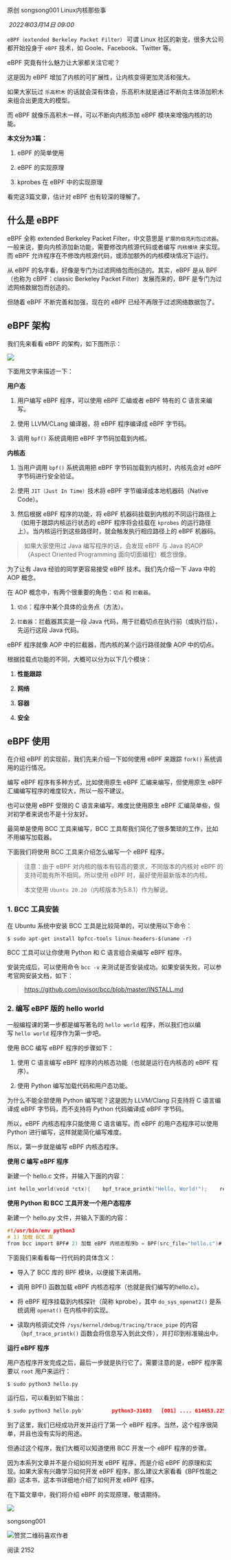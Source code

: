 
原创 songsong001 Linux内核那些事

 _2022年03月14日 09:00_

`eBPF（extended Berkeley Packet Filter）` 可谓 Linux 社区的新宠，很多大公司都开始投身于 `eBPF` 技术，如 Goole、Facebook、Twitter 等。

eBPF 究竟有什么魅力让大家都关注它呢？

这是因为 eBPF 增加了内核的可扩展性，让内核变得更加灵活和强大。

如果大家玩过 `乐高积木` 的话就会深有体会，乐高积木就是通过不断向主体添加积木来组合出更庞大的模型。

而 eBPF 就像乐高积木一样，可以不断向内核添加 eBPF 模块来增强内核的功能。

**本文分为3篇：**

1. eBPF 的简单使用
    
2. eBPF 的实现原理
    
3. kprobes 在 eBPF 中的实现原理
    

看完这3篇文章，估计对 eBPF 也有较深的理解了。

## 什么是 eBPF

eBPF 全称 extended Berkeley Packet Filter，中文意思是 `扩展的伯克利包过滤器`。一般来说，要向内核添加新功能，需要修改内核源代码或者编写 `内核模块` 来实现。而 eBPF 允许程序在不修改内核源代码，或添加额外的内核模块情况下运行。

从 eBPF 的名字看，好像是专门为过滤网络包而创造的。其实，eBPF 是从 BPF（也称为 cBPF：classic Berkeley Packet Filter）发展而来的，BPF 是专门为过滤网络数据包而创造的。

但随着 eBPF 不断完善和加强，现在的 eBPF 已经不再限于过滤网络数据包了。

## eBPF 架构

我们先来看看 eBPF 的架构，如下图所示：

![](https://mmbiz.qpic.cn/mmbiz_png/ciab8jTiab9J7SmGOGyJ2zynNL9gJpicaPo1ty3CnaykS4pADuLqdxXkJA32kkXQUzGZkSicia3NU1bKbJWS7zo6I7w/640?wx_fmt=png&wxfrom=13&tp=wxpic)

  

下面用文字来描述一下：  

**用户态**

1. 用户编写 eBPF 程序，可以使用 eBPF 汇编或者 eBPF 特有的 C 语言来编写。
    
2. 使用 LLVM/CLang 编译器，将 eBPF 程序编译成 eBPF 字节码。
    
3. 调用 `bpf()` 系统调用把 eBPF 字节码加载到内核。
    

**内核态**

1. 当用户调用 `bpf()` 系统调用把 eBPF 字节码加载到内核时，内核先会对 eBPF 字节码进行安全验证。
    
2. 使用 `JIT（Just In Time）`技术将 eBPF 字节编译成本地机器码（Native Code）。
    
3. 然后根据 eBPF 程序的功能，将 eBPF 机器码挂载到内核的不同运行路径上（如用于跟踪内核运行状态的 eBPF 程序将会挂载在 `kprobes` 的运行路径上）。当内核运行到这些路径时，就会触发执行相应路径上的 eBPF 机器码。
    

> 如果大家使用过 Java 编写程序的话，会发现 eBPF 与 Java 的AOP（Aspect Oriented Programming 面向切面编程）概念很像。

为了让有 Java 经验的同学更容易接受 eBPF 技术。我们先介绍一下 Java 中的 AOP 概念。

在 AOP 概念中，有两个很重要的角色：`切点` 和 `拦截器`。

1. `切点`：程序中某个具体的业务点（方法）。
    
2. `拦截器`：拦截器其实是一段 Java 代码，用于拦截切点在执行前（或执行后），先运行这段 Java 代码。
    

eBPF 程序就像 AOP 中的拦截器，而内核的某个运行路径就像 AOP 中的切点。

根据挂载点功能的不同，大概可以分为以下几个模块：

1. **性能跟踪**
    
2. **网络**
    
3. **容器**
    
4. **安全**
    

## eBPF 使用

在介绍 eBPF 的实现前，我们先来介绍一下如何使用 eBPF 来跟踪 `fork()` 系统调用的运行情况。

编写 eBPF 程序有多种方式，比如使用原生 eBPF 汇编来编写，但使用原生 eBPF 汇编编写程序的难度较大，所以一般不建议。

也可以使用 eBPF 受限的 C 语言来编写，难度比使用原生 eBPF 汇编简单些，但对初学者来说也不是十分友好。

最简单是使用 BCC 工具来编写，BCC 工具帮我们简化了很多繁琐的工作，比如不用编写加载器。

下面我们将使用 BCC 工具来介绍怎么编写一个 eBPF 程序。

> 注意：由于 eBPF 对内核的版本有较高的要求，不同版本的内核对 eBPF 的支持可能有所不相同。所以使用 eBPF 时，最好使用最新版本的内核。
> 
> 本文使用 `Ubuntu 20.20`（内核版本为5.8.1）作为解说。

### 1. BCC 工具安装

在 Ubuntu 系统中安装 BCC 工具是比较简单的，可以使用以下命令：

```
$ sudo apt-get install bpfcc-tools linux-headers-$(uname -r)
```

BCC 工具可以让你使用 Python 和 C 语言组合来编写 eBPF 程序。

安装完成后，可以使用命令 `bcc -v` 来测试是否安装成功。如果安装失败，可以参考官网安装文档，如下：

> https://github.com/iovisor/bcc/blob/master/INSTALL.md

### 2. 编写 eBPF 版的 hello world

一般编程课的第一步都是编写著名的 `hello world` 程序，所以我们也以编写 `hello world` 程序作为第一步吧。

使用 BCC 编写 eBPF 程序的步骤如下：

1. 使用 C 语言编写 eBPF 程序的内核态功能（也就是运行在内核态的 eBPF 程序）。
    
2. 使用 Python 编写加载代码和用户态功能。
    

为什么不能全部使用 Python 编写呢？这是因为 LLVM/Clang 只支持将 C 语言编译成 eBPF 字节码，而不支持将 Python 代码编译成 eBPF 字节码。

所以，eBPF 内核态程序只能使用 C 语言编写。而 eBPF 的用户态程序可以使用 Python 进行编写，这样就能简化编写难度。

所以，第一步就是编写 eBPF 内核态程序。

**使用 C 编写 eBPF 程序**

新建一个 hello.c 文件，并输入下面的内容：

```c
int hello_world(void *ctx){    bpf_trace_printk("Hello, World!");    return 0;}
```

**使用 Python 和 BCC 工具开发一个用户态程序**

新建一个 hello.py 文件，并输入下面的内容：

```c
#!/usr/bin/env python3
# 1) 加载 BCC 库
from bcc import BPF# 2) 加载 eBPF 内核态程序b = BPF(src_file="hello.c")# 3) 将 eBPF 程序挂载到 kprobeb.attach_kprobe(event="do_sys_openat2", fn_name="hello_world")# 4) 读取并且打印 eBPF 内核态程序输出的数据b.trace_print()
```

下面我们来看看每一行代码的具体含义：

- 导入了 BCC 库的 BPF 模块，以便接下来调用。
    
- 调用 BPF() 函数加载 eBPF 内核态程序（也就是我们编写的hello.c）。
    
- 将 eBPF 程序挂载到内核探针（简称 kprobe），其中 `do_sys_openat2()` 是系统调用 `openat()` 在内核中的实现。
    
- 读取内核调试文件 `/sys/kernel/debug/tracing/trace_pipe` 的内容（`bpf_trace_printk()` 函数会将信息写入到此文件），并打印到标准输出中。
    

**运行 eBPF 程序**

用户态程序开发完成之后，最后一步就是执行它了。需要注意的是，eBPF 程序需要以 `root` 用户来运行：

```c
$ sudo python3 hello.py
```

运行后，可以看到如下输出：

```c
$ sudo python3 hello.pyb'         python3-31683   [001] .... 614653.225903: 0: Hello, World!'b'         python3-31683   [001] .... 614653.226093: 0: Hello, World!'b'         python3-31683   [001] .... 614653.226606: 0: Hello, World!'b'           <...>-31684   [000] .... 614654.387288: 0: Hello, World!'b'      irqbalance-669     [000] .... 614658.232433: 0: Hello, World!'...
```

到了这里，我们已经成功开发并运行了第一个 eBPF 程序。当然，这个程序很简单，并且也没有实际的用途。

但通过这个程序，我们大概可以知道使用 BCC 开发一个 eBPF 程序的步骤。

因为本系列文章并不是介绍如何开发 eBPF 程序，而是介绍 eBPF 的原理和实现。如果大家有兴趣学习如何开发 eBPF 程序，那么建议大家看看《BPF性能之巅》这本书，这本书详细地介绍了如何开发 eBPF 程序。

在下篇文章中，我们将介绍 eBPF 的实现原理，敬请期待。

  

![](https://mmbiz.qlogo.cn/mmbiz_jpg/3L4ic10JiaFticmDSGL5JOIwYJsxLuKSN4gibA34IIsKqkiaXzqKjLUzuLUpBPbZqLlK8sogSpvicicxNf6Ibwn4SMLXg/0?wx_fmt=jpeg)

songsong001

![赞赏二维码](https://mp.weixin.qq.com/s?__biz=MzA3NzYzODg1OA==&mid=2648466643&idx=1&sn=422dadbb1aafd524cb59a9138cf77f44&chksm=87663976b011b060198ad58c1d358f505402554499a17a81065f9780d3dd84155b2c81903115&mpshare=1&scene=24&srcid=0314SB3wy90eLK8gckxwfx9l&sharer_sharetime=1647219775561&sharer_shareid=5fb9813bfe9ffc983435bfc8d8c5e9ca&key=daf9bdc5abc4e8d0b5f253bfbe301531a95db1e06d9915b5d4ff6c9a98fa70b41d32386cb4f11d4be2db31fe59e883efbe0de41eeff337c97dcd0ba8e570ef1153f73539ca2103df8ec9d68d927c89f610370ddbbeca43bb7bdd94d64cdaeae875962ce07b7f1229d169f2c4b52526262b95e68935ef686a85844e12bf9990cf&ascene=0&uin=MTEwNTU1MjgwMw%3D%3D&devicetype=Windows+11+x64&version=63090b19&lang=zh_CN&countrycode=CN&exportkey=n_ChQIAhIQPUE%2FUzd8V%2FjAJfH8VIaB1RLmAQIE97dBBAEAAAAAALKSMgTW3JMAAAAOpnltbLcz9gKNyK89dVj0%2BJiv%2BHwuOtXPfqyBI8pKs2HF1Vpwvf8o4%2FrHltu2KSJ7ICSkloBlnGcWY3DwguZavvG1KtovXNJRyoRZYDfyS0hEu%2BngcoT2JOY2zoBO3%2F30M61ot3x9qATeAcGeINkVBfFAMqdN3CaMpiaDIuC1IBAqvOomTZRNNlb%2B2oxQMfwisSW26T1tzF91n7XEyHDMcygAlGvzwcgkvm8IqbMfm64xuu2%2FV5hTr0vv1oJMCLJS9Hxk%2FAJJKbpjY64vnSjF&acctmode=0&pass_ticket=1Tm0cxHF6vyHVp0xzIomv4Z2kmLvVABnmdhRW%2Bb2m5%2FlKr%2F5CeWQM3iKNnVom9BI&wx_header=1&fasttmpl_type=0&fasttmpl_fullversion=7351805-zh_CN-zip&fasttmpl_flag=1)喜欢作者

阅读 2152

​